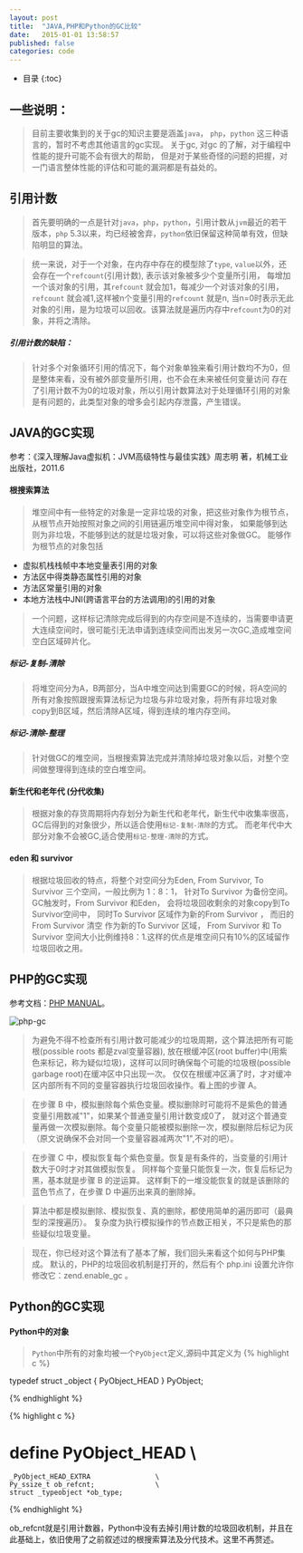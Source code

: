```yaml
---
layout: post
title:  "JAVA,PHP和Python的GC比较"
date:   2015-01-01 13:58:57
published: false
categories: code
---
```


* 目录
{:toc}

## 一些说明：
> 目前主要收集到的关于gc的知识主要是涵盖`java`， `php`，`python` 这三种语言的，暂时不考虑其他语言的gc实现。
 关于gc, 对gc 的了解，对于编程中性能的提升可能不会有很大的帮助，
 但是对于某些奇怪的问题的把握，对一门语言整体性能的评估和可能的漏洞都是有益处的。
 
## 引用计数

> 首先要明确的一点是针对`java`，`php`，`python`，引用计数从`jvm`最近的若干版本，`php` 5.3以来，均已经被舍弃，`python`依旧保留这种简单有效，但缺陷明显的算法。

> 统一来说，对于一个对象，在内存中存在的模型除了`type`, `value`以外，还会存在一个`refcount`(引用计数), 表示该对象被多少个变量所引用，
每增加一个该对象的引用，其`refcount` 就会加1，每减少一个对该对象的引用，`refcount` 就会减1,这样被n个变量引用的`refcount` 就是n,
当n=0时表示无此对象的引用，是为垃圾可以回收。该算法就是遍历内存中`refcount`为0的对象，并将之清除。

##### 引用计数的缺陷：

> 针对多个对象循环引用的情况下，每个对象单独来看引用计数均不为0，但是整体来看，没有被外部变量所引用，也不会在未来被任何变量访问
存在了引用计数不为0的垃圾对象，所以引用计数算法对于处理循环引用的对象是有问题的，此类型对象的增多会引起内存泄露，产生错误。

## JAVA的GC实现

参考：《深入理解Java虚拟机：JVM高级特性与最佳实践》周志明 著，机械工业出版社，2011.6

#### 根搜索算法

> 堆空间中有一些特定的对象是一定非垃圾的对象，把这些对象作为根节点，从根节点开始按照对象之间的引用链遍历堆空间中得对象，
如果能够到达则为非垃圾，不能够到达的就是垃圾对象，可以将这些对象做GC。
能够作为根节点的对象包括

* 虚拟机栈栈帧中本地变量表引用的对象
* 方法区中得类静态属性引用的对象
* 方法区常量引用的对象
* 本地方法栈中JNI(跨语言平台的方法调用)的引用的对象

> 一个问题，这样标记清除完成后得到的内存空间是不连续的，当需要申请更大连续空间时，很可能引无法申请到连续空间而出发另一次GC,造成堆空间空白区域碎片化。

##### 标记-复制-清除

> 将堆空间分为A，B两部分，当A中堆空间达到需要GC的时候，将A空间的所有对象按照跟搜索算法标记为垃圾与非垃圾对象，将所有非垃圾对象copy到B区域，然后清除A区域，得到连续的堆内存空间。

##### 标记-清除-整理

> 针对做GC的堆空间，当根搜索算法完成并清除掉垃圾对象以后，对整个空间做整理得到连续的空白堆空间。

#### 新生代和老年代 (分代收集)

> 根据对象的存货周期将内存划分为新生代和老年代，新生代中收集率很高，GC后得到的对象很少，所以适合使用`标记-复制-清除`的方式。
而老年代中大部分对象不会被GC,适合使用`标记-整理-清除`的方式。

#### eden 和 survivor

> 根据垃圾回收的特点，将整个对空间分为Eden, From Survivor, To Survivor 三个空间，一般比例为 1：8：1，
针对To Survivor 为备份空间。GC触发时，From Survivor 和Eden， 会将垃圾回收剩余的对象copy到To Survivor空间中，
同时To Survivor 区域作为新的From Survivor ， 而旧的From Survivor 清空 作为新的To Survivor 区域，
From Survivor 和 To Survivor 空间大小比例维持8：1.这样的优点是堆空间只有10%的区域留作垃圾回收之用。

## PHP的GC实现

参考文档：[PHP MANUAL](http://php.net/manual/zh/features.gc.collecting-cycles.php)。
 
![php-gc](http://php.net/manual/zh/images/12f37b1c6963c1c5c18f30495416a197-gc-algorithm.png)

> 为避免不得不检查所有引用计数可能减少的垃圾周期，这个算法把所有可能根(possible roots 都是zval变量容器),
放在根缓冲区(root buffer)中(用紫色来标记，称为疑似垃圾)，这样可以同时确保每个可能的垃圾根(possible garbage root)在缓冲区中只出现一次。
仅仅在根缓冲区满了时，才对缓冲区内部所有不同的变量容器执行垃圾回收操作。看上图的步骤 A。

> 在步骤 B 中，模拟删除每个紫色变量。模拟删除时可能将不是紫色的普通变量引用数减"1"，如果某个普通变量引用计数变成0了，
就对这个普通变量再做一次模拟删除。每个变量只能被模拟删除一次，模拟删除后标记为灰（原文说确保不会对同一个变量容器减两次"1",不对的吧）。

> 在步骤 C 中，模拟恢复每个紫色变量。恢复是有条件的，当变量的引用计数大于0时才对其做模拟恢复。
同样每个变量只能恢复一次，恢复后标记为黑，基本就是步骤 B 的逆运算。
这样剩下的一堆没能恢复的就是该删除的蓝色节点了，在步骤 D 中遍历出来真的删除掉。

> 算法中都是模拟删除、模拟恢复、真的删除，都使用简单的遍历即可（最典型的深搜遍历）。
复杂度为执行模拟操作的节点数正相关，不只是紫色的那些疑似垃圾变量。

> 现在，你已经对这个算法有了基本了解，我们回头来看这个如何与PHP集成。
默认的，PHP的垃圾回收机制是打开的，然后有个 php.ini 设置允许你修改它：zend.enable_gc 。


## Python的GC实现

#### Python中的对象

> `Python`中所有的对象均被一个`PyObject`定义,源码中其定义为
{% highlight c %}

typedef struct _object {
    PyObject_HEAD
} PyObject;

{% endhighlight %}

{% highlight c %}

# define PyObject_HEAD                   \
    _PyObject_HEAD_EXTRA                \
    Py_ssize_t ob_refcnt;               \
    struct _typeobject *ob_type;

{% endhighlight %}

ob_refcnt就是引用计数器，Python中没有去掉引用计数的垃圾回收机制，并且在此基础上，依旧使用了之前叙述过的根搜索算法及分代技术。这里不再赘述。



